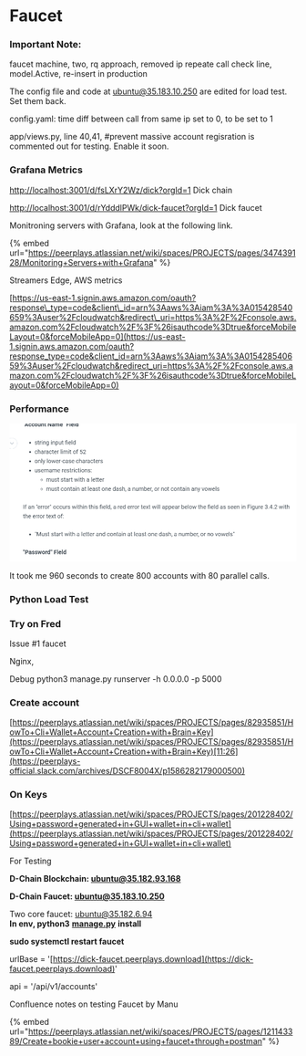 # Faucet

### Important Note:

faucet machine, two, rq approach, removed ip repeate call check line, model.Active, re-insert in production

The config file and code at ubuntu@35.183.10.250 are edited for load test. Set them back.

config.yaml: time diff between call from same ip set to 0, to be set to 1

app/views.py, line 40,41, \#prevent massive account regisration is commented out for testing. Enable it soon.



### Grafana Metrics

[http://localhost:3001/d/fsLXrY2Wz/dick?orgId=1](http://localhost:3001/d/fsLXrY2Wz/dick?orgId=1)   Dick chain

[http://localhost:3001/d/rYdddlPWk/dick-faucet?orgId=1](http://localhost:3001/d/rYdddlPWk/dick-faucet?orgId=1) Dick faucet

Monitroning servers with Grafana, look at the following link.

{% embed url="https://peerplays.atlassian.net/wiki/spaces/PROJECTS/pages/347439128/Monitoring+Servers+with+Grafana" %}

Streamers Edge, AWS metrics

[https://us-east-1.signin.aws.amazon.com/oauth?response\_type=code&client\_id=arn%3Aaws%3Aiam%3A%3A015428540659%3Auser%2Fcloudwatch&redirect\_uri=https%3A%2F%2Fconsole.aws.amazon.com%2Fcloudwatch%2F%3F%26isauthcode%3Dtrue&forceMobileLayout=0&forceMobileApp=0](https://us-east-1.signin.aws.amazon.com/oauth?response_type=code&client_id=arn%3Aaws%3Aiam%3A%3A015428540659%3Auser%2Fcloudwatch&redirect_uri=https%3A%2F%2Fconsole.aws.amazon.com%2Fcloudwatch%2F%3F%26isauthcode%3Dtrue&forceMobileLayout=0&forceMobileApp=0)





### Performance

![10 parallel processes, 600 calls, 0.66 seconds per account creation on an average.](../../.gitbook/assets/image%20%2830%29.png)

It took me 960 seconds to create 800 accounts with 80 parallel calls.



### 

### Python Load Test

### 

### Try on Fred

Issue \#1 faucet

Nginx,

Debug python3 manage.py runserver -h 0.0.0.0 -p 5000

### 

### 

### Create account 

[https://peerplays.atlassian.net/wiki/spaces/PROJECTS/pages/82935851/HowTo+Cli+Wallet+Account+Creation+with+Brain+Key](https://peerplays.atlassian.net/wiki/spaces/PROJECTS/pages/82935851/HowTo+Cli+Wallet+Account+Creation+with+Brain+Key)[11:26](https://peerplays-official.slack.com/archives/DSCF8004X/p1586282179000500)

### On Keys

[https://peerplays.atlassian.net/wiki/spaces/PROJECTS/pages/201228402/Using+password+generated+in+GUI+wallet+in+cli+wallet](https://peerplays.atlassian.net/wiki/spaces/PROJECTS/pages/201228402/Using+password+generated+in+GUI+wallet+in+cli+wallet)





For Testing

**D-Chain Blockchain: ubuntu@35.182.93.168**

**D-Chain Faucet: ubuntu@35.183.10.250**

Two core faucet: ubuntu@35.182.6.94  
**In env, python3** [**manage.py**](http://manage.py/) **install**

**sudo systemctl restart faucet**  


urlBase = '[https://dick-faucet.peerplays.download](https://dick-faucet.peerplays.download)' 

api = '/api/v1/accounts'



Confluence notes on testing Faucet by Manu

{% embed url="https://peerplays.atlassian.net/wiki/spaces/PROJECTS/pages/121143389/Create+bookie+user+account+using+faucet+through+postman" %}



